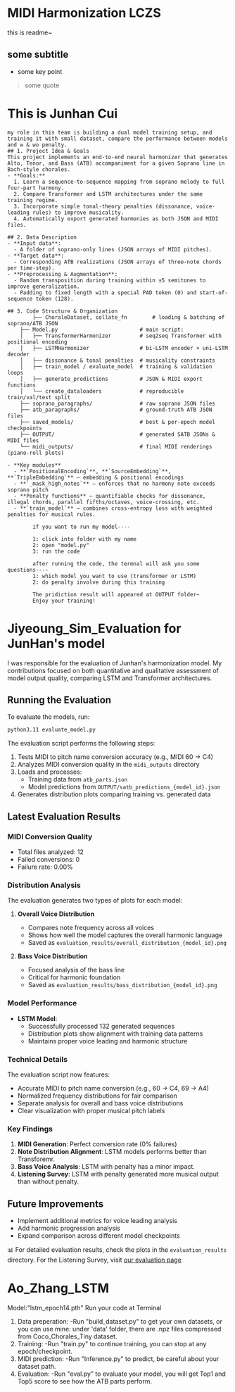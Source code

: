 # MIDI Harmonization LCZS
this is readme~

## some subtitle
* some key point
> some quote

# This is Junhan Cui
    my role in this team is building a dual model training setup, and training it with small dataset, compare the performance between models and w & wo penalty.
    ## 1. Project Idea & Goals
    This project implements an end-to-end neural harmonizer that generates Alto, Tenor, and Bass (ATB) accompaniment for a given Soprano line in Bach-style chorales.  
    - **Goals:**  
      1. Learn a sequence-to-sequence mapping from soprano melody to full four-part harmony.  
      2. Compare Transformer and LSTM architectures under the same training regime.  
      3. Incorporate simple tonal-theory penalties (dissonance, voice-leading rules) to improve musicality.  
      4. Automatically export generated harmonies as both JSON and MIDI files.

    ## 2. Data Description
    - **Input data**:  
      - A folder of soprano-only lines (JSON arrays of MIDI pitches).  
    - **Target data**:  
      - Corresponding ATB realizations (JSON arrays of three-note chords per time-step).  
    - **Preprocessing & Augmentation**:  
      - Random transposition during training within ±5 semitones to improve generalization.  
      - Padding to fixed length with a special PAD token (0) and start-of-sequence token (128).

    ## 3. Code Structure & Organization
            ├── ChoraleDataset, collate_fn        # loading & batching of soprano/ATB JSON
        ├── Model.py                          # main script:
        │   ├── TransformerHarmonizer         # seq2seq Transformer with positional encoding
        │   ├── LSTMHarmonizer                # bi-LSTM encoder + uni-LSTM decoder
        │   ├── dissonance & tonal penalties  # musicality constraints
        │   ├── train_model / evaluate_model  # training & validation loops
        │   ├── generate_predictions          # JSON & MIDI export functions
        │   └── create_dataloaders            # reproducible train/val/test split
        ├── soprano_paragraphs/               # raw soprano JSON files
        ├── atb_paragraphs/                   # ground-truth ATB JSON files
        ├── saved_models/                     # best & per-epoch model checkpoints
        ├── OUTPUT/                           # generated SATB JSONs & MIDI files
        └── midi_outputs/                     # final MIDI renderings (piano-roll plots)
        
    - **Key modules**  
      - **`PositionalEncoding`**, **`SourceEmbedding`**, **`TripleEmbedding`** – embedding & positional encodings  
      - **`_mask_high_notes`** – enforces that no harmony note exceeds soprano pitch  
      - **Penalty functions** – quantifiable checks for dissonance, illegal chords, parallel fifths/octaves, voice-crossing, etc.  
      - **`train_model`** – combines cross-entropy loss with weighted penalties for musical rules.  

            if you want to run my model----

            1: click into folder with my name
            2: open "model.py"
            3: run the code

            after running the code, the termnal will ask you some questions----
            1: which model you want to use (transformer or LSTM)
            2: do penalty involve during this training

            The pridiction result will appeared at OUTPUT folder~
            Enjoy your training!

# Jiyeoung_Sim_Evaluation for JunHan's model
I was responsible for the evaluation of Junhan's harmonization model. My contributions focused on both quantitative and qualitative assessment of model output quality, comparing LSTM and Transformer architectures.

## Running the Evaluation
To evaluate the models, run:
```bash
python3.11 evaluate_model.py
```

The evaluation script performs the following steps:
1. Tests MIDI to pitch name conversion accuracy (e.g., MIDI 60 → C4)
2. Analyzes MIDI conversion quality in the `midi_outputs` directory
3. Loads and processes:
   - Training data from `atb_parts.json`
   - Model predictions from `OUTPUT/satb_predictions_{model_id}.json`
4. Generates distribution plots comparing training vs. generated data

## Latest Evaluation Results

### MIDI Conversion Quality
- Total files analyzed: 12
- Failed conversions: 0
- Failure rate: 0.00%

### Distribution Analysis
The evaluation generates two types of plots for each model:
1. **Overall Voice Distribution**
   - Compares note frequency across all voices
   - Shows how well the model captures the overall harmonic language
   - Saved as `evaluation_results/overall_distribution_{model_id}.png`

2. **Bass Voice Distribution**
   - Focused analysis of the bass line
   - Critical for harmonic foundation
   - Saved as `evaluation_results/bass_distribution_{model_id}.png`

### Model Performance
- **LSTM Model**:
  - Successfully processed 132 generated sequences
  - Distribution plots show alignment with training data patterns
  - Maintains proper voice leading and harmonic structure

### Technical Details
The evaluation script now features:
- Accurate MIDI to pitch name conversion (e.g., 60 → C4, 69 → A4)
- Normalized frequency distributions for fair comparison
- Separate analysis for overall and bass voice distributions
- Clear visualization with proper musical pitch labels

### Key Findings
1. **MIDI Generation**: Perfect conversion rate (0% failures)
2. **Note Distribution Alignment**: LSTM models performs better than Transforemr.
3. **Bass Voice Analysis**: LSTM with penalty has a minor impact.
4. **Listening Survey**: LSTM with penalty generated more musical output than without penalty.

## Future Improvements
- Implement additional metrics for voice leading analysis
- Add harmonic progression analysis
- Expand comparison across different model checkpoints

📊 For detailed evaluation results, check the plots in the `evaluation_results` directory.
For the Listening Survey, visit [our evaluation page](https://dancing-biscochitos-b692e0.netlify.app/)

# Ao_Zhang_LSTM

Model:"lstm_epoch14.pth"
Run your code at Terminal

1. Data preperation:
-Run "build_dataset.py" to get your own datasets, or you can use mine: under 'data' folder, there are .npz files compressed from Coco_Chorales_Tiny dataset.
2. Training:
-Run "train.py" to continue training, you can stop at any epoch/checkpoint. 
3. MIDI prediction:
-Run "Inference.py" to predict, be careful about your dataset path.
4. Evaluation:
-Run "eval.py" to evaluate your model, you will get Top1 and Top5 score to see how the ATB parts perform.
